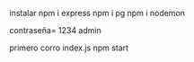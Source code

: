 instalar 
npm i express
npm i pg 
npm i nodemon

contraseña=  1234         admin

primero corro index.js npm start